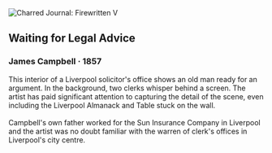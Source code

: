 <div class="artwork-of-the-day">
  <div class="container">
    <div class="img-wrapper">
      <img
        src="https://uploads6.wikiart.org/images/james-campbell/waiting-for-legal-advice-1857.jpg!Large.jpg"
        alt="Charred Journal: Firewritten V" />
    </div>
    <div class="artwork-detail">
      <div class="artwork-origin"> 
        <h2 class="artwork-name">Waiting for Legal Advice</h2>
        <h3 class="artist">
          James Campbell
                    ·  1857
        </h3>
      </div>
      <p class="description">
        <span class="artwork-description-text ng-binding" ng-bind-html="viewModel.ArtworkOfTheDay.Description | unsafe">This interior of a Liverpool solicitor's office shows an old man ready for an argument. In the background, two clerks whisper behind a screen. The artist has paid significant attention to capturing the detail of the scene, even including the Liverpool Almanack and Table stuck on the wall.
<br>
<br>Campbell's own father worked for the Sun Insurance Company in Liverpool and the artist was no doubt familiar with the warren of clerk's offices in Liverpool's city centre.</span>
                        <div class="text-shadow-container" ng-show="showShadow" style=""></div>
      </p>
    </div>
  </div>

</div>
